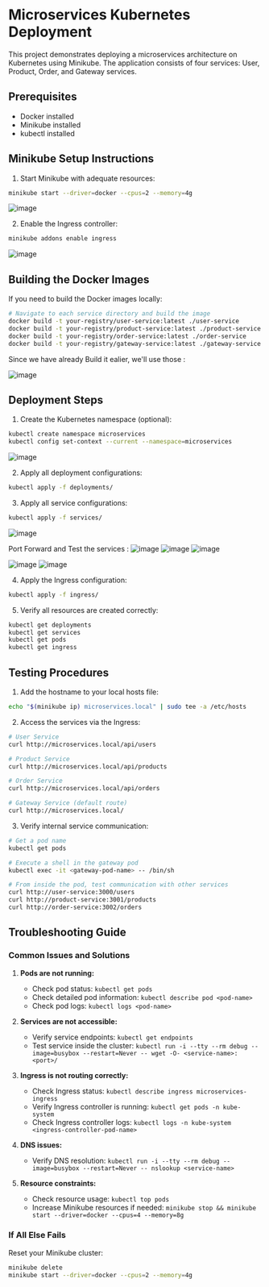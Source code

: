 # Microservices Kubernetes Deployment

This project demonstrates deploying a microservices architecture on Kubernetes using Minikube. The application consists of four services: User, Product, Order, and Gateway services.

## Prerequisites

- Docker installed
- Minikube installed
- kubectl installed

## Minikube Setup Instructions

1. Start Minikube with adequate resources:

```bash
minikube start --driver=docker --cpus=2 --memory=4g
```
![image](https://github.com/user-attachments/assets/23f6cd1d-a623-439d-987b-d249d3559eeb)


2. Enable the Ingress controller:

```bash
minikube addons enable ingress
```
![image](https://github.com/user-attachments/assets/2fb97a69-ffe6-48b7-ba26-95d275484ba5)


## Building the Docker Images

If you need to build the Docker images locally:

```bash
# Navigate to each service directory and build the image
docker build -t your-registry/user-service:latest ./user-service
docker build -t your-registry/product-service:latest ./product-service
docker build -t your-registry/order-service:latest ./order-service
docker build -t your-registry/gateway-service:latest ./gateway-service
```
Since we have already Build it ealier, we'll use those : 

![image](https://github.com/user-attachments/assets/df053d0c-1485-4a6d-8608-9e89440ba816)


## Deployment Steps

1. Create the Kubernetes namespace (optional):

```bash
kubectl create namespace microservices
kubectl config set-context --current --namespace=microservices
```
![image](https://github.com/user-attachments/assets/d9994d19-68df-4f80-9640-dc9eaede0148)


2. Apply all deployment configurations:

```bash
kubectl apply -f deployments/
```

3. Apply all service configurations:

```bash
kubectl apply -f services/
```
![image](https://github.com/user-attachments/assets/24295a71-dc8b-439c-9a25-841d9fa827a2)

Port Forward and Test the services : 
![image](https://github.com/user-attachments/assets/c759c4e1-ae35-423b-a43e-7ed0636c7a56)
![image](https://github.com/user-attachments/assets/b9fafab4-72df-4272-a6e4-cc518b47e638)
![image](https://github.com/user-attachments/assets/ec254d51-b6e5-45e7-a28f-8a54daf9c62c)

![image](https://github.com/user-attachments/assets/84f43ab1-4e52-4a42-982e-3f6677104fad)
![image](https://github.com/user-attachments/assets/0b0b5296-6063-453a-abb2-ac9431c1ad5e)


4. Apply the Ingress configuration:

```bash
kubectl apply -f ingress/
```

5. Verify all resources are created correctly:

```bash
kubectl get deployments
kubectl get services
kubectl get pods
kubectl get ingress
```

## Testing Procedures

1. Add the hostname to your local hosts file:

```bash
echo "$(minikube ip) microservices.local" | sudo tee -a /etc/hosts
```

2. Access the services via the Ingress:

```bash
# User Service
curl http://microservices.local/api/users

# Product Service
curl http://microservices.local/api/products

# Order Service
curl http://microservices.local/api/orders

# Gateway Service (default route)
curl http://microservices.local/
```

3. Verify internal service communication:

```bash
# Get a pod name
kubectl get pods

# Execute a shell in the gateway pod
kubectl exec -it <gateway-pod-name> -- /bin/sh

# From inside the pod, test communication with other services
curl http://user-service:3000/users
curl http://product-service:3001/products
curl http://order-service:3002/orders
```

## Troubleshooting Guide

### Common Issues and Solutions

1. **Pods are not running:**
   - Check pod status: `kubectl get pods`
   - Check detailed pod information: `kubectl describe pod <pod-name>`
   - Check pod logs: `kubectl logs <pod-name>`

2. **Services are not accessible:**
   - Verify service endpoints: `kubectl get endpoints`
   - Test service inside the cluster: `kubectl run -i --tty --rm debug --image=busybox --restart=Never -- wget -O- <service-name>:<port>/`

3. **Ingress is not routing correctly:**
   - Check Ingress status: `kubectl describe ingress microservices-ingress`
   - Verify Ingress controller is running: `kubectl get pods -n kube-system`
   - Check Ingress controller logs: `kubectl logs -n kube-system <ingress-controller-pod-name>`

4. **DNS issues:**
   - Verify DNS resolution: `kubectl run -i --tty --rm debug --image=busybox --restart=Never -- nslookup <service-name>`

5. **Resource constraints:**
   - Check resource usage: `kubectl top pods`
   - Increase Minikube resources if needed: `minikube stop && minikube start --driver=docker --cpus=4 --memory=8g`

### If All Else Fails

Reset your Minikube cluster:

```bash
minikube delete
minikube start --driver=docker --cpus=2 --memory=4g
```
